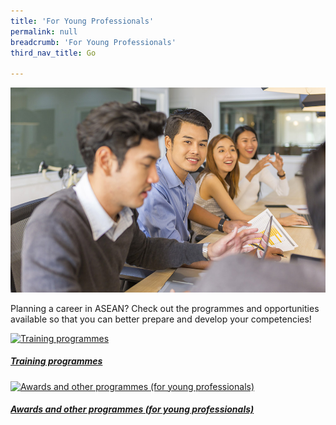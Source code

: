 ```yaml
---
title: 'For Young Professionals'
permalink: null
breadcrumb: 'For Young Professionals'
third_nav_title: Go

---
```



![banner-china-go-for-professionals](\images\china-professionals\For-young-professionals-new.jpg)

Planning a career in ASEAN? Check out the programmes and opportunities available so that you can better prepare and develop your competencies!

<div>
	<div class="row is-multiline">
		<div class="col is-half-tablet padding--bottom--lg">
			<a href="/china/go/for-professionals/training-programmes/" class="project-link">
				<img src="/images/china-professionals/training-programmes-small.jpg" alt="Training programmes" class="project-image">
			<div class="project-card">
				<div class="project-title margin--bottom--xs">
					<h5><b>Training programmes</b></h5>
				</div>
			</div>
			</a>
		</div>
		<div class="col is-half-tablet padding--bottom--lg">
			<a href="/china/go/for-professionals/awards-professionals/" class="project-link">
				<img src="/images/china-professionals/awards-professionals-small.jpg" alt="Awards and other programmes (for young professionals)" class="project-image">
			<div class="project-card">
				<div class="project-title margin--bottom--xs">
					<h5><b>Awards and other programmes (for young professionals)</b></h5>
				</div>
			</div>
			</a>
		</div>
	</div>
</div>